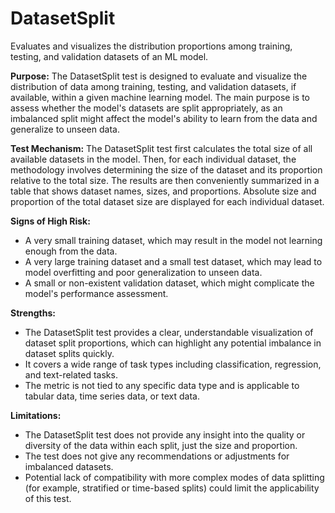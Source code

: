 # DatasetSplit

Evaluates and visualizes the distribution proportions among training, testing, and validation datasets of an ML
model.

**Purpose:**
The DatasetSplit test is designed to evaluate and visualize the distribution of data among training, testing, and
validation datasets, if available, within a given machine learning model. The main purpose is to assess whether the
model's datasets are split appropriately, as an imbalanced split might affect the model's ability to learn from the
data and generalize to unseen data.

**Test Mechanism:**
The DatasetSplit test first calculates the total size of all available datasets in the model. Then, for each
individual dataset, the methodology involves determining the size of the dataset and its proportion relative to the
total size. The results are then conveniently summarized in a table that shows dataset names, sizes, and
proportions. Absolute size and proportion of the total dataset size are displayed for each individual dataset.

**Signs of High Risk:**

- A very small training dataset, which may result in the model not learning enough from the data.
- A very large training dataset and a small test dataset, which may lead to model overfitting and poor
generalization to unseen data.
- A small or non-existent validation dataset, which might complicate the model's performance assessment.

**Strengths:**

- The DatasetSplit test provides a clear, understandable visualization of dataset split proportions, which can
highlight any potential imbalance in dataset splits quickly.
- It covers a wide range of task types including classification, regression, and text-related tasks.
- The metric is not tied to any specific data type and is applicable to tabular data, time series data, or text
data.

**Limitations:**

- The DatasetSplit test does not provide any insight into the quality or diversity of the data within each split,
just the size and proportion.
- The test does not give any recommendations or adjustments for imbalanced datasets.
- Potential lack of compatibility with more complex modes of data splitting (for example, stratified or time-based
splits) could limit the applicability of this test.